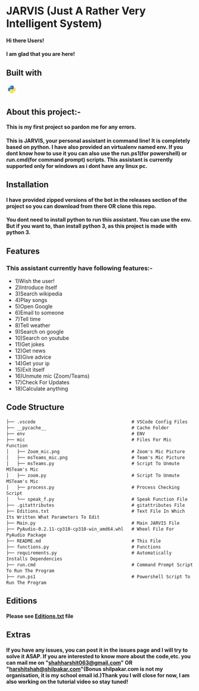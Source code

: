 # JARVIS (Just A Rather Very Intelligent System)
#### Hi there Users!
#### I am glad that you are here!
## Built with

<code><img height="30" src="https://raw.githubusercontent.com/github/explore/80688e429a7d4ef2fca1e82350fe8e3517d3494d/topics/python/python.png"></code>

## About this project:-
#### This is my first project so pardon me for any errors.
#### This is JARVIS, your personal assistant in command line! It is completely based on python. I have also provided an virtualenv named env. If you dont know how to use it you can also use the run.ps1(for powershell) or run.cmd(for command prompt) scripts. This assistant is currently supported only for windows as i dont have any linux pc.
## Installation
#### I have provided zipped versions of the bot in the releases section of the project so you can download from there OR clone this repo.
#### You dont need to install python to run this assistant. You can use the env. But if you want to, than install python 3, as this project is made with python 3. 
## Features
### This assistant currently have following features:- 
 - 1)Wish the user! 
 - 2)Introduce itself 
 - 3)Search wikipedia 
 - 4)Play songs 
 - 5)Open Google 
 - 6)Email to someone
 - 7)Tell time 
 - 8)Tell weather 
 - 9)Search on google 
 - 10)Search on youtube 
 - 11)Get jokes 
 - 12)Get news 
 - 13)Give advice
 - 14)Get your ip
 - 15)Exit itself
 - 16)Unmute mic (Zoom/Teams)
 - 17)Check For Updates
 - 18)Calculate anything
## Code Structure


    ├── .vscode                                    # VSCode Config Files
    ├── __pycache__                                # Cache Folder
    ├── env                                        # ENV
    ├── mic                                        # Files For Mic Function
    │   ├── Zoom_mic.png                           # Zoom's Mic Picture
    │   ├── msTeams_mic.png                        # Team's Mic Picture
    │   ├── msTeams.py                             # Script To Unmute MSTeam's Mic
    │   ├── zoom.py                                # Script To Unmute MSTeam's Mic
    │   ├── process.py                             # Process Checking Script
    │   └── speak_f.py                             # Speak Function File
    ├── .gitattributes                             # gitattributes File
    ├── Editions.txt                               # Text File In Which Its Written What Parameters To Edit
    ├── Main.py                                    # Main JARVIS File
    ├── PyAudio-0.2.11-cp310-cp310-win_amd64.whl   # Wheel File For PyAudio Package
    ├── README.md                                  # This File
    ├── functions.py                               # Functions
    ├── requirements.py                            # Automatically Installs Dependencies
    ├── run.cmd                                    # Command Prompt Script To Run The Program
    ├── run.ps1                                    # Powershell Script To Run The Program

## Editions
#### Please see [Editions.txt](https://github.com/Hashah2311/JARVIS/blob/master/Editions.txt) file
## Extras
#### If you have any issues, you can post it in the issues page and I will try to solve it ASAP. If you are interested to know more about the code,etc. you can mail me on "shahharshit063@gmail.com" OR "harshitshah@shilpakar.com"(Bonus shilpakar.com is not my organisation, it is my school email id.)Thank you I will close for now, I am also working on the tutorial video so stay tuned!